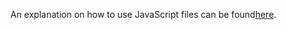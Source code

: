An explanation on how to use JavaScript files can be found[here](https://daniels-notes.de/posts/2022/modal-dialog).
